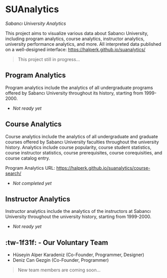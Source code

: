 # SUAnalytics

*Sabancı University Analytics*

This project aims to visualize various data about Sabancı University, including program analytics, course analytics, instructor analytics, university performance analytics, and more. All interpreted data published on a well-designed interface: https://halperk.github.io/suanalytics/

> This project still in progress...

Program Analytics
---------------

Program analytics include the analytics of all undergraduate programs offered by Sabancı University throughout its history, starting from 1999-2000.

- *Not ready yet*

Course Analytics
---------------

Course analytics include the analytics of all undergraduate and graduate courses offered by Sabancı University faculties throughout the university history. Analytics include course popularity, course student statistics, course instructor statistics, course prerequisites, course corequisities, and course catalog entry.

Program Analytics URL: https://halperk.github.io/suanalytics/course-search/

- *Not completed yet*

Instructor Analytics
---------------

Instructor analytics include the analytics of the instructors at Sabancı University throughout the university history, starting from 1999-2000.

- *Not ready yet*

:tw-1f31f: - Our Voluntary Team
---------------

- Hüseyin Alper Karadeniz (Co-Founder, Programmer, Designer)
- Deniz Can Gezgin (Co-Founder, Programmer)

> New team members are coming soon...
